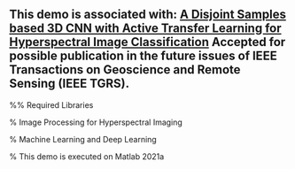 ## This demo is associated with: [A Disjoint Samples based 3D CNN with Active Transfer Learning for Hyperspectral Image Classification]() Accepted for possible publication in the future issues of IEEE Transactions on Geoscience and Remote Sensing (IEEE TGRS).


%% Required Libraries

% Image Processing for Hyperspectral Imaging

% Machine Learning and Deep Learning

% This demo is executed on Matlab 2021a

